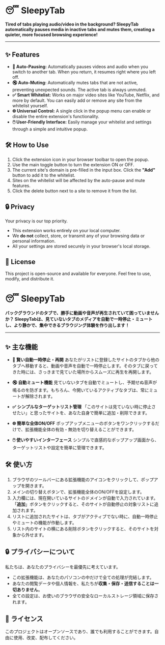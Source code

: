 # 😴 SleepyTab

**Tired of tabs playing audio/video in the background? SleepyTab automatically pauses media in inactive tabs and mutes them, creating a quieter, more focused browsing experience!**

---

## ✨ Features

*   **🧠 Auto-Pausing:** Automatically pauses videos and audio when you switch to another tab. When you return, it resumes right where you left off.
*   **🔇 Auto-Muting:** Automatically mutes tabs that are not active, preventing unexpected sounds. The active tab is always unmuted.
*   **✅ Smart Whitelist:** Works on major video sites like YouTube, Netflix, and more by default. You can easily add or remove any site from the whitelist yourself.
*   **🌐 Universal Control:** A single click in the popup menu can enable or disable the entire extension's functionality.
*   **🖱️ User-Friendly Interface:** Easily manage your whitelist and settings through a simple and intuitive popup.

## 🛠️ How to Use

1.  Click the extension icon in your browser toolbar to open the popup.
2.  Use the main toggle button to turn the extension ON or OFF.
3.  The current site's domain is pre-filled in the input box. Click the **"Add"** button to add it to the whitelist.
4.  Sites on the whitelist will be affected by the auto-pause and mute features.
5.  Click the delete button next to a site to remove it from the list.

## 🔒 Privacy

Your privacy is our top priority.
*   This extension works entirely on your local computer.
*   We **do not** collect, store, or transmit any of your browsing data or personal information.
*   All your settings are stored securely in your browser's local storage.

## 📝 License

This project is open-source and available for everyone. Feel free to use, modify, and distribute it.













# 😴 SleepyTab

**バックグラウンドのタブで、勝手に動画や音声が再生されていて困っていませんか？ SleepyTabは、見ていないタブのメディアを自動で一時停止・ミュートし、より静かで、集中できるブラウジング体験を作り出します！**

---

## ✨ 主な機能

*   **🧠 賢い自動一時停止・再開**
    あなたがリストに登録したサイトのタブから他のタブへ移動すると、動画や音声を自動で一時停止します。そのタブに戻ってきた時には、さっきまで見ていた場所からスムーズに再生を再開します。

*   **🔇 自動ミュート機能**
    見ていないタブを自動でミュートし、予期せぬ音声が鳴るのを防ぎます。もちろん、今開いているアクティブなタブは、常にミュートが解除されます。

*   **✅ シンプルなターゲットリスト管理**
    「このサイトは見ていない時に停止させたい」と思ったサイトを、あなた自身で簡単に追加・削除できます。

*   **🌐 簡単な全体ON/OFF**
    ポップアップメニューのボタンをワンクリックするだけで、拡張機能全体の有効・無効を切り替えることができます。

*   **🖱️ 使いやすいインターフェース**
    シンプルで直感的なポップアップ画面から、ターゲットリストや設定を簡単に管理できます。

## 🛠️ 使い方

1.  ブラウザのツールバーにある拡張機能のアイコンをクリックして、ポップアップを開きます。
2.  メインの切り替えボタンで、拡張機能全体のON/OFFを設定します。
3.  入力欄には、現在開いているサイトのドメインが自動で入力されています。「**追加**」ボタンをクリックすると、そのサイトが自動停止の対象リストに追加されます。
4.  リストに追加されたサイトは、タブがアクティブでない時に、自動一時停止やミュートの機能が作動します。
5.  リスト内のサイトの横にある削除ボタンをクリックすると、そのサイトを対象から外せます。

## 🔒 プライバシーについて

私たちは、あなたのプライバシーを最優先に考えています。
*   この拡張機能は、あなたのパソコンの中だけで全ての処理が完結します。
*   あなたの閲覧データや個人情報を、私たちが**収集・保存・送信することは一切ありません**。
*   全ての設定は、お使いのブラウザの安全なローカルストレージ領域に保存されます。

## 📝 ライセンス

このプロジェクトはオープンソースであり、誰でも利用することができます。自由に使用、改変、配布してください。